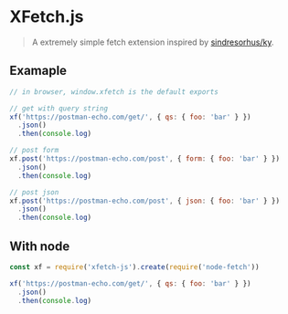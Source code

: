 # XFetch.js

> A extremely simple fetch extension inspired by [sindresorhus/ky](https://github.com/sindresorhus/ky).

## Examaple

```js
// in browser, window.xfetch is the default exports

// get with query string
xf('https://postman-echo.com/get/', { qs: { foo: 'bar' } })
  .json()
  .then(console.log)

// post form
xf.post('https://postman-echo.com/post', { form: { foo: 'bar' } })
  .json()
  .then(console.log)

// post json
xf.post('https://postman-echo.com/post', { json: { foo: 'bar' } })
  .json()
  .then(console.log)
```

## With node

```js
const xf = require('xfetch-js').create(require('node-fetch'))

xf('https://postman-echo.com/get/', { qs: { foo: 'bar' } })
  .json()
  .then(console.log)
```